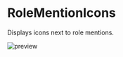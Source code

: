 # RoleMentionIcons
Displays icons next to role mentions.

![preview](https://cdn.discordapp.com/attachments/470024236497502218/958845706368589884/preview.png)